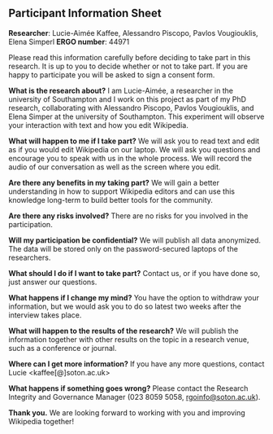 ## Participant Information Sheet
**Researcher**: Lucie-Aimée Kaffee, Alessandro Piscopo, Pavlos Vougiouklis, Elena Simperl
**ERGO number**: 44971						

Please read this information carefully before deciding to take part in this research.  It is up to you to decide whether or not to take part. If you are happy to participate you will be asked to sign a consent form.

**What is the research about?**
I am Lucie-Aimée, a researcher in the university of Southampton and I work on this project as part of my PhD research, collaborating with Alessandro Piscopo, Pavlos Vougiouklis, and Elena Simper at the university of Southampton. This experiment will observe your interaction with text and how you edit Wikipedia. 

**What will happen to me if I take part?**
We will ask you to read text and edit as if you would edit Wikipedia on our laptop. We will ask you questions and encourage you to speak with us in the whole process. We will record the audio of our conversation as well as the screen where you edit.

**Are there any benefits in my taking part?**
We will gain a better understanding in how to support Wikipedia editors and can use this knowledge long-term to build better tools for the community.

**Are there any risks involved?**
There are no risks for you involved in the participation.

**Will my participation be confidential?**
We will publish all data anonymized. The data will be stored only on the password-secured laptops of the researchers.

**What should I do if I want to take part?**
Contact us, or if you have done so, just answer our questions.

**What happens if I change my mind?**
You have the option to withdraw your information, but we would ask you to do so latest two weeks after the interview takes place.

**What will happen to the results of the research?**
We will publish the information together with other results on the topic in a research venue, such as a conference or journal.

**Where can I get more information?**
If you have any more questions, contact Lucie <kaffee[@]soton.ac.uk>

**What happens if something goes wrong?**
Please contact the Research Integrity and Governance Manager (023 8059 5058, rgoinfo@soton.ac.uk).

**Thank you.**
We are looking forward to working with you and improving Wikipedia together!
